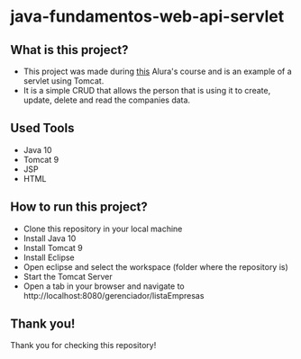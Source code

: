 # java-fundamentos-web-api-servlet

## What is this project?
- This project was made during <a href="https://cursos.alura.com.br/course/servlets-fundamentos-programacao-web-java">this</a> Alura's course and is an example of a servlet using Tomcat.
- It is a simple CRUD that allows the person that is using it to create, update, delete and read the companies data.

## Used Tools
- Java 10
- Tomcat 9
- JSP
- HTML

## How to run this project?
- Clone this repository in your local machine
- Install Java 10
- Install Tomcat 9
- Install Eclipse
- Open eclipse and select the workspace (folder where the repository is)
- Start the Tomcat Server
- Open a tab in your browser and navigate to http://localhost:8080/gerenciador/listaEmpresas

## Thank you!
Thank you for checking this repository!